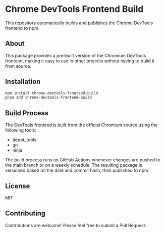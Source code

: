 # Chrome DevTools Frontend Build

This repository automatically builds and publishes the Chrome DevTools frontend to npm.

## About

This package provides a pre-built version of the Chromium DevTools frontend, making it easy to use in other projects without having to build it from source.

## Installation

```bash
npm install chrome-devtools-frontend-build
pnpm add chrome-devtools-frontend-build
```

## Build Process

The DevTools frontend is built from the official Chromium source using the following tools:
- depot_tools
- gn
- ninja

The build process runs on GitHub Actions whenever changes are pushed to the main branch or on a weekly schedule. The resulting package is versioned based on the date and commit hash, then published to npm.

## License

MIT

## Contributing

Contributions are welcome! Please feel free to submit a Pull Request.
